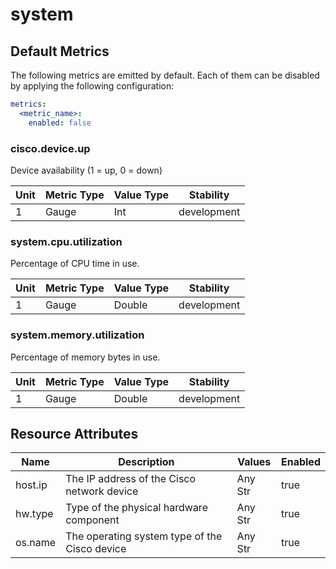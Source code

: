 [comment]: <> (Code generated by mdatagen. DO NOT EDIT.)

# system

## Default Metrics

The following metrics are emitted by default. Each of them can be disabled by applying the following configuration:

```yaml
metrics:
  <metric_name>:
    enabled: false
```

### cisco.device.up

Device availability (1 = up, 0 = down)

| Unit | Metric Type | Value Type | Stability |
| ---- | ----------- | ---------- | --------- |
| 1 | Gauge | Int | development |

### system.cpu.utilization

Percentage of CPU time in use.

| Unit | Metric Type | Value Type | Stability |
| ---- | ----------- | ---------- | --------- |
| 1 | Gauge | Double | development |

### system.memory.utilization

Percentage of memory bytes in use.

| Unit | Metric Type | Value Type | Stability |
| ---- | ----------- | ---------- | --------- |
| 1 | Gauge | Double | development |

## Resource Attributes

| Name | Description | Values | Enabled |
| ---- | ----------- | ------ | ------- |
| host.ip | The IP address of the Cisco network device | Any Str | true |
| hw.type | Type of the physical hardware component | Any Str | true |
| os.name | The operating system type of the Cisco device | Any Str | true |
